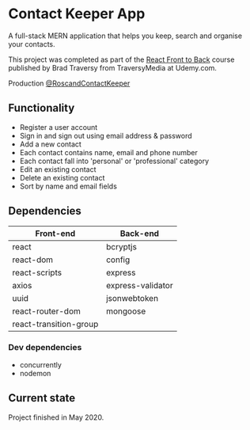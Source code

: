 # Contact Keeper App

A full-stack MERN application that helps you keep, search and organise your contacts.

This project was completed as part of the [React Front to Back](https://www.udemy.com/course/modern-react-front-to-back/) course published by Brad Traversy from TraversyMedia at Udemy.com.

Production [@RoscandContactKeeper](https://roscandcontactkeeper.herokuapp.com/login)

## Functionality

- Register a user account
- Sign in and sign out using email address & password
- Add a new contact
- Each contact contains name, email and phone number
- Each contact fall into 'personal' or 'professional' category
- Edit an existing contact
- Delete an existing contact
- Sort by name and email fields

## Dependencies

| Front-end | Back-end |
|---|---|
| react | bcryptjs |
| react-dom | config |
| react-scripts | express |
| axios | express-validator |
| uuid | jsonwebtoken |
| react-router-dom | mongoose |
| react-transition-group |  |

### Dev dependencies
- concurrently
- nodemon

## Current state
Project finished in May 2020.